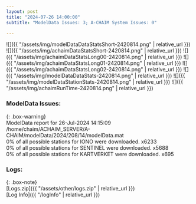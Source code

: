 ```yaml
---
layout: post
title: "2024-07-26 14:00:00"
subtitle: "ModelData Issues: 3; A-CHAIM System Issues: 0"

---
```


![]({{ "/assets/img/modelDataDataStatsShort-2420814.png" | relative_url }})
![]({{ "/assets/img/achaimDataStatsShort-2420814.png" | relative_url }})
![]({{ "/assets/img/achaimDataStatsLong00-2420814.png" | relative_url }})
![]({{ "/assets/img/achaimDataStatsLong01-2420814.png" | relative_url }})
![]({{ "/assets/img/achaimDataStatsLong02-2420814.png" | relative_url }})
![]({{ "/assets/img/modelDataDataStats-2420814.png" | relative_url }})
![]({{ "/assets/img/modelDataStationStats-2420814.png" | relative_url }})
![]({{ "/assets/img/achaimRunTime-2420814.png" | relative_url }})


### ModelData Issues:  
  
{: .box-warning}  
 ModelData report for 26-Jul-2024 14:15:09   
 /home/chaim/ACHAIM_SERVER/A-CHAIM/modelData/2024/208/14/modelData.mat   
 0% of all possible stations for IONO were downloaded. x6233   
 0% of all possible stations for SENTINEL were downloaded. x5688   
 0% of all possible stations for KARTVERKET were downloaded. x695   
  


### Logs:  
  
{: .box-note}  
[Logs.zip]({{ "/assets/other/logs.zip" | relative_url }})  
[Log Info]({{ "/logInfo" | relative_url }})  
